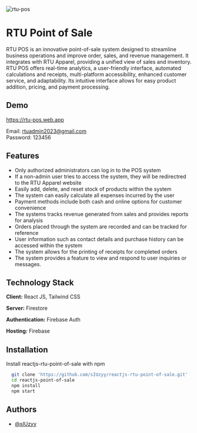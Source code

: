 ![rtu-pos](https://github.com/user-attachments/assets/cbc57143-956d-47af-aa30-a5d72c6c498f)

# RTU Point of Sale

RTU POS is an innovative point-of-sale system designed to streamline business operations and improve order, sales, and revenue management. It integrates with RTU Apparel, providing a unified view of sales and inventory. RTU POS offers real-time analytics, a user-friendly interface, automated calculations and receipts, multi-platform accessibility, enhanced customer service, and adaptability. Its intuitive interface allows for easy product addition, pricing, and payment processing.


## Demo

https://rtu-pos.web.app

Email: rtuadmin2023@gmail.com <br />
Password: 123456


## Features

- Only authorized administrators can log in to the POS system
- If a non-admin user tries to access the system, they will be redirectred to the RTU Apparel website
- Easily add, delete, and reset stock of products within the system 
- The system can easily calculate all expenses incurred by the user
- Payment methods include both cash and online options for customer convenience 
- The systems tracks revenue generated from sales and provides reports for analysis
- Orders placed through the system are recorded and can be tracked for reference 
- User information such as contact details and purchase history can be accessed within the system 
- The system allows for the printing of receipts for completed orders 
- The system provides a feature to view and respond to user inquiries or messages.



## Technology Stack

**Client:** React JS, Tailwind CSS

**Server:** Firestore

**Authentication:** Firebase Auth 

**Hosting:** Firebase


## Installation

Install reactjs-rtu-point-of-sale with npm

```bash
  git clone 'https://github.com/sIUzyy/reactjs-rtu-point-of-sale.git'
  cd reactjs-point-of-sale
  npm install 
  npm start
```
    
## Authors

- [@sIUzyy](https://github.com/sIUzyy)

